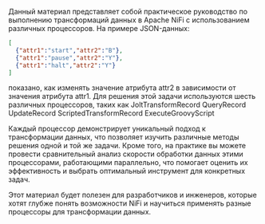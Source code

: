 Данный материал представляет собой практическое руководство по выполнению трансформаций данных в Apache NiFi с использованием различных процессоров. 
На примере JSON-данных:

```json
[
  {"attr1":"start","attr2":"B"},
  {"attr1":"pause","attr2":"Y"},
  {"attr1":"halt","attr2":"Y"}
]
```
показано, как изменять значение атрибута attr2 в зависимости от значения атрибута attr1. 
Для решения этой задачи используются шесть различных процессоров, таких как 
JoltTransformRecord 
QueryRecord 
UpdateRecord 
ScriptedTransformRecord 
ExecuteGroovyScript

Каждый процессор демонстрирует уникальный подход к трансформации данных, что позволяет изучить различные методы решения одной и той же задачи. 
Кроме того, на практике вы можете провести сравнительный анализ скорости обработки данных этими процессорами, работающими параллельно, что помогает оценить их эффективность и выбрать оптимальный инструмент для конкретных задач.

Этот материал будет полезен для разработчиков и инженеров, которые хотят глубже понять возможности NiFi и научиться применять разные процессоры для трансформации данных.